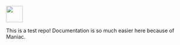 [<img src="https://i.ibb.co/cwcFLKm/Screen-Shot-2020-04-28-at-10-48-32-PM.png" height="45px">](http://dawoodkhan82.github.io/)

This is a test repo! Documentation is so much easier here because of Maniac. 
